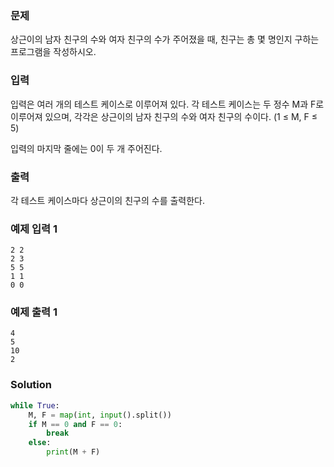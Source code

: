 ### 문제
상근이의 남자 친구의 수와 여자 친구의 수가 주어졌을 때, 친구는 총 몇 명인지 구하는 프로그램을 작성하시오.

### 입력
입력은 여러 개의 테스트 케이스로 이루어져 있다. 각 테스트 케이스는 두 정수 M과 F로 이루어져 있으며, 각각은 상근이의 남자 친구의 수와 여자 친구의 수이다. (1 ≤ M, F ≤ 5)

입력의 마지막 줄에는 0이 두 개 주어진다.

### 출력
각 테스트 케이스마다 상근이의 친구의 수를 출력한다.

### 예제 입력 1 

    2 2
    2 3
    5 5
    1 1
    0 0
### 예제 출력 1 

    4
    5
    10
    2
### Solution
```python
while True:
    M, F = map(int, input().split())
    if M == 0 and F == 0:
        break
    else:
        print(M + F)
```
